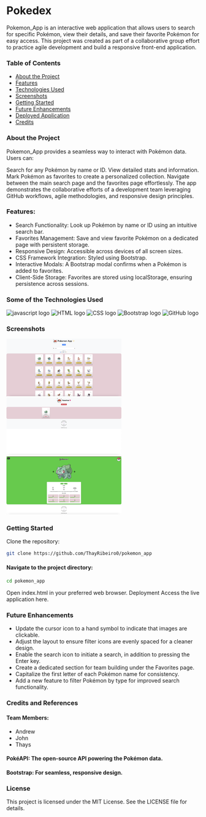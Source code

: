 # Pokedex

Pokemon_App is an interactive web application that allows users to search for specific Pokémon, view their details, and save their favorite Pokémon for easy access. This project was created as part of a collaborative group effort to practice agile development and build a responsive front-end application.

### Table of Contents

- [About the Project](#about-the-project)
- [Features](#features)
- [Technologies Used](#technologies-used)
- [Screenshots](#screenshots)
- [Getting Started](#getting-started)
- [Future Enhancements](#future-enhancements)
- [Deployed Application](#deployed-application)
- [Credits](#credits)

### About the Project

Pokemon_App provides a seamless way to interact with Pokémon data. Users can:

Search for any Pokémon by name or ID.
View detailed stats and information.
Mark Pokémon as favorites to create a personalized collection.
Navigate between the main search page and the favorites page effortlessly.
The app demonstrates the collaborative efforts of a development team leveraging GitHub workflows, agile methodologies, and responsive design principles.

### Features:

- Search Functionality: Look up Pokémon by name or ID using an intuitive search bar.
- Favorites Management: Save and view favorite Pokémon on a dedicated page with persistent storage.
- Responsive Design: Accessible across devices of all screen sizes.
- CSS Framework Integration: Styled using Bootstrap.
- Interactive Modals: A Bootstrap modal confirms when a Pokémon is added to favorites.
- Client-Side Storage: Favorites are stored using localStorage, ensuring persistence across sessions.

### Some of the Technologies Used

<div align="left">
    <img src="https://cdn.jsdelivr.net/gh/devicons/devicon/icons/javascript/javascript-original.svg" height="40" alt="javascript logo"  />
    <img src="https://cdn.jsdelivr.net/gh/devicons/devicon/icons/html5/html5-original.svg" height="40" alt="HTML logo" />
    <img src="https://cdn.jsdelivr.net/gh/devicons/devicon/icons/css3/css3-original.svg" height="40" alt="CSS logo" />
    <img src="https://cdn.jsdelivr.net/gh/devicons/devicon/icons/bootstrap/bootstrap-original.svg" height="40" alt="Bootstrap logo" />
    <img src="https://cdn.jsdelivr.net/gh/devicons/devicon/icons/github/github-original.svg" height="40" alt="GitHub logo" />
</div>

### Screenshots

<div>
    <img src="./assets/screenshots/Homepage.png" alt="Homepage" width="300"/> <img src="./assets/screenshots/Favorites.png" alt="Favorites Page" width="300"/> <img src="./assets/screenshots/Detail.png" alt="Pokémon-Details-Modal" width="300"/> 
</div>

### Getting Started

Clone the repository:

```bash
git clone https://github.com/ThayRibeiro0/pokemon_app
```

#### Navigate to the project directory:

```bash
cd pokemon_app
```

Open index.html in your preferred web browser.
Deployment
Access the live application here.

### Future Enhancements

- Update the cursor icon to a hand symbol to indicate that images are clickable.
- Adjust the layout to ensure filter icons are evenly spaced for a cleaner design.
- Enable the search icon to initiate a search, in addition to pressing the Enter key.
- Create a dedicated section for team building under the Favorites page.
- Capitalize the first letter of each Pokémon name for consistency.
- Add a new feature to filter Pokémon by type for improved search functionality. 

### Credits and References

#### Team Members:

- Andrew
- John
- Thays

#### PokéAPI: The open-source API powering the Pokémon data.

#### Bootstrap: For seamless, responsive design.

### License

This project is licensed under the MIT License. See the LICENSE file for details.
